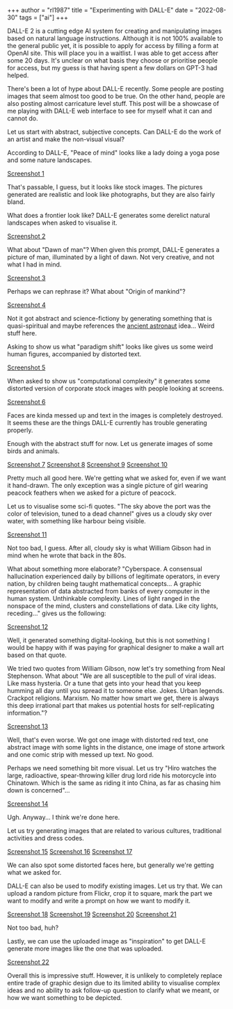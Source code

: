 +++
author = "rl1987"
title = "Experimenting with DALL-E"
date = "2022-08-30"
tags = ["ai"]
+++

DALL-E 2 is a cutting edge AI system for creating and manipulating images based
on natural language instructions. Although it is not 100% available to the general
public yet, it is possible to apply for access by filling a form at OpenAI site.
This will place you in a waitlist. I was able to get access after some 20
days. It's unclear on what basis they choose or prioritise people for access,
but my guess is that having spent a few dollars on GPT-3 had helped.

There's been a lot of hype about DALL-E recently. Some people are posting images
that seem almost too good to be true. On the other hand, people are also posting
almost carricature level stuff. This post will be a showcase of me playing with 
DALL-E web interface to see for myself what it can and cannot do. 

Let us start with abstract, subjective concepts. Can DALL-E do the work of an
artist and make the non-visual visual?

According to DALL-E, "Peace of mind" looks like a lady doing a yoga pose and some nature
landscapes.

[Screenshot 1](/2022-08-30_13.29.41.png)

That's passable, I guess, but it looks like stock images. The pictures generated are
realistic and look like photographs, but they are also fairly bland.

What does a frontier look like? DALL-E generates some derelict natural landscapes when
asked to visualise it.

[Screenshot 2](/2022-08-30_13.34.25.png)

What about "Dawn of man"? When given this prompt, DALL-E generates a picture of man,
illuminated by a light of dawn. Not very creative, and not what I had in mind.

[Screenshot 3](/2022-08-30_13.36.13.png)

Perhaps we can rephrase it? What about "Origin of mankind"? 

[Screenshot 4](/2022-08-30_13.38.21.png)

Not it got abstract and science-fictiony by generating something that is quasi-spiritual
and maybe references the [ancient astronaut](https://en.wikipedia.org/wiki/Ancient_astronauts)
idea... Weird stuff here.

Asking to show us what "paradigm shift" looks like gives us some weird human figures, accompanied
by distorted text.

[Screenshot 5](/2022-08-30_13.42.30.png)

When asked to show us "computational complexity" it generates some distorted version of corporate
stock images with people looking at screens.

[Screenshot 6](/2022-08-30_13.43.46.png)

Faces are kinda messed up and text in the images is completely destroyed. It seems these are the
things DALL-E currently has trouble generating properly.

Enough with the abstract stuff for now. Let us generate images of some birds and animals.

[Screenshot 7](/2022-08-30_13.48.54.png)
[Screenshot 8](/2022-08-30_13.49.02.png)
[Screenshot 9](/2022-08-30_13.49.39.png)
[Screenshot 10](/2022-08-30_13.50.35.png)

Pretty much all good here. We're getting what we asked for, even if we want it hand-drawn.
The only exception was a single picture of girl wearing peacock feathers when we asked
for a picture of peacock.

Let us to visualise some sci-fi quotes. "The sky above the port was the color of television, 
tuned to a dead channel" gives us a cloudy sky over water, with something like harbour being
visible. 

[Screenshot 11](/2022-08-30_13.57.56.png)

Not too bad, I guess. After all, cloudy sky is what William Gibson had in mind when he wrote
that back in the 80s.

What about something more elaborate? "Cyberspace. A consensual hallucination experienced daily 
by billions of legitimate operators, in every nation, by children being taught mathematical concepts... 
A graphic representation of data abstracted from banks of every computer in the human system. 
Unthinkable complexity. Lines of light ranged in the nonspace of the mind, clusters and 
constellations of data. Like city lights, receding..." gives us the following:

[Screenshot 12](/2022-08-30_14.00.20.png)

Well, it generated something digital-looking, but this is not something I would be happy with if
was paying for graphical designer to make a wall art based on that quote. 

We tried two quotes from William Gibson, now let's try something from Neal Stephenson. What about
"We are all susceptible to the pull of viral ideas. Like mass hysteria. Or a tune that gets 
into your head that you keep humming all day until you spread it to someone else. Jokes. 
Urban legends. Crackpot religions. Marxism. No matter how smart we get, there is always this 
deep irrational part that makes us potential hosts for self-replicating information."?

[Screenshot 13](/2022-08-30_14.13.31.png)

Well, that's even worse. We got one image with distorted red text, one abstract image with some
lights in the distance, one image of stone artwork and one comic strip with messed up text.
No good.

Perhaps we need something bit more visual. Let us try "Hiro watches the large, radioactive, 
spear-throwing killer drug lord ride his motorcycle into Chinatown. Which is the same as 
riding it into China, as far as chasing him down is concerned"...

[Screenshot 14](/2022-08-30_14.22.56.png)

Ugh. Anyway... I think we're done here. 

Let us try generating images that are related to various cultures, traditional activities and 
dress codes.

[Screenshot 15](/2022-08-30_14.26.45.png)
[Screenshot 16](/2022-08-30_14.28.13.png)
[Screenshot 17](/2022-08-30_14.29.29.png)

We can also spot some distorted faces here, but generally we're getting what we asked for.

DALL-E can also be used to modify existing images. Let us try that. We can upload a random
picture from Flickr, crop it to square, mark the part we want to modify and write a prompt
on how we want to modify it.

[Screenshot 18](/2022-08-30_14.36.55.png)
[Screenshot 19](/2022-08-30_14.37.19.png)
[Screenshot 20](/2022-08-30_14.37.35.png)
[Screenshot 21](/2022-08-30_14.38.23.png)

Not too bad, huh?

Lastly, we can use the uploaded image as "inspiration" to get DALL-E generate more images
like the one that was uploaded.

[Screenshot 22](/2022-08-30_14.43.29.png)

Overall this is impressive stuff. However, it is unlikely to completely replace entire
trade of graphic design due to its limited ability to visualise complex ideas and no
ability to ask follow-up question to clarify what we meant, or how we want something 
to be depicted. 
